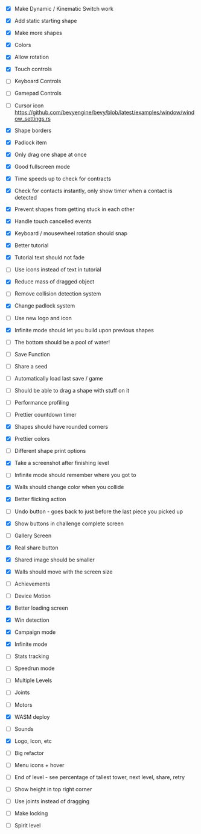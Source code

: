 - [x] Make Dynamic / Kinematic Switch work

- [x] Add static starting shape
- [x] Make more shapes
- [x] Colors
- [x] Allow rotation
- [x] Touch controls
- [ ] Keyboard Controls
- [ ] Gamepad Controls
- [ ] Cursor icon https://github.com/bevyengine/bevy/blob/latest/examples/window/window_settings.rs

- [x] Shape borders
- [x] Padlock item
- [x] Only drag one shape at once
- [x] Good fullscreen mode
- [x] Time speeds up to check for contracts
- [x] Check for contacts instantly, only show timer when a contact is detected
- [x] Prevent shapes from getting stuck in each other
- [x] Handle touch cancelled events
- [x] Keyboard / mousewheel rotation should snap
- [x] Better tutorial
- [x] Tutorial text should not fade
- [ ] Use icons instead of text in tutorial
- [x] Reduce mass of dragged object
- [ ] Remove collision detection system
- [x] Change padlock system
- [ ] Use new logo and icon
- [x] Infinite mode should let you build upon previous shapes
- [ ] The bottom should be a pool of water!
- [ ] Save Function
- [ ] Share a seed
- [ ] Automatically load last save / game
- [ ] Should be able to drag a shape with stuff on it


- [ ] Performance profiling
- [ ] Prettier countdown timer
- [x] Shapes should have rounded corners
- [x] Prettier colors
- [ ] Different shape print options
- [x] Take a screenshot after finishing level
- [ ] Infinite mode should remember where you got to
- [x] Walls should change color when you collide
- [x] Better flicking action
- [ ] Undo button - goes back to just before the last piece you picked up
- [x] Show buttons in challenge complete screen
- [ ] Gallery Screen
- [x] Real share button
- [x] Shared image should be smaller
- [x] Walls should move with the screen size
- [ ] Achievements
- [ ] Device Motion
- [x] Better loading screen

- [x] Win detection
- [x] Campaign mode
- [x] Infinite mode 
- [ ] Stats tracking
- [ ] Speedrun mode
- [ ] Multiple Levels
- [ ] Joints
- [ ] Motors

- [x] WASM deploy
- [ ] Sounds
- [x] Logo, Icon, etc



- [ ] Big refactor
- [ ] Menu icons + hover
- [ ] End of level - see percentage of tallest tower, next level, share, retry
- [ ] Show height in top right corner
- [ ] Use joints instead of dragging
- [ ] Make locking
- [ ] Spirit level